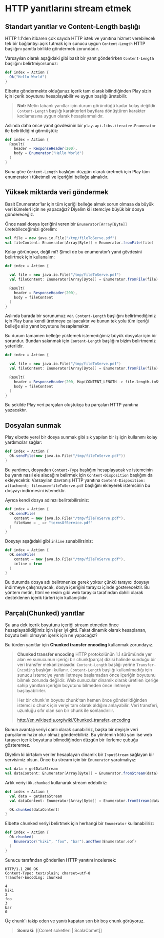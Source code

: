 <!--- Copyright (C) 2009-2013 Typesafe Inc. <http://www.typesafe.com> -->
# HTTP yanıtlarını stream etmek

## Standart yanıtlar ve Content-Length başlığı

HTTP 1.1'den itibaren çok sayıda HTTP istek ve yanıtına hizmet verebilecek tek bir bağlantıyı açık tutmak için sunucu uygun `Content-Length` HTTP başlığını yanıtla birlikte göndermek zorundadır.

Varsayılan olarak aşağıdaki gibi basit bir yanıt gönderirken `Content-Length` başlığını belirtmiyorsunuz:

```scala
def index = Action {
  Ok("Hello World")
}
```

Elbette göndermekte olduğunuz içerik tam olarak bilindiğinden Play sizin için içerik boyutunu hesaplayabilir ve uygun başlığı üretebilir.

> **Not:** Metin tabanlı yanıtlar için durum göründüğü kadar kolay değildir. `Content-Length` başlığı karakterleri baytlara dönüştüren karakter kodlamasına uygun olarak hesaplanmalıdır.

Aslında daha önce yanıt gövdesinin bir `play.api.libs.iteratee.Enumerator` ile belirtildiğini görmüştük:

```scala
def index = Action {
  Result(
    header = ResponseHeader(200),
    body = Enumerator("Hello World")
  )
}
```

Buna göre `Content-Length` başlığını düzgün olarak üretmek için Play tüm enumerator'ı tüketmeli ve içeriğini belleğe almalıdır.

## Yüksek miktarda veri göndermek

Basit Enumerator'lar için tüm içeriği belleğe almak sorun olmasa da büyük veri kümeleri için ne yapacağız? Diyelim ki istemciye büyük bir dosya göndereceğiz.

Önce nasıl dosya içeriğini veren bir `Enumerator[Array[Byte]]` üretebileceğimizi görelim:

```scala
val file = new java.io.File("/tmp/fileToServe.pdf")
val fileContent: Enumerator[Array[Byte]] = Enumerator.fromFile(file)
```

Kolay görünüyor, değil mi? Şimdi de bu enumerator'ı yanıt gövdesini belirtmek için kullanalım:

```scala
def index = Action {

  val file = new java.io.File("/tmp/fileToServe.pdf")
  val fileContent: Enumerator[Array[Byte]] = Enumerator.fromFile(file)

  Result(
    header = ResponseHeader(200),
    body = fileContent
  )
}
```

Aslında burada bir sorunumuz var. `Content-Length` başlığını belirtmediğimiz için Play bunu kendi üretmeye çalışacaktır ve bunun tek yolu tüm içeriği belleğe alıp yanıt boyutunu hesaplamaktır.

Bu durum tamamen belleğe yüklemek istemediğimiz büyük dosyalar için bir sorundur. Bundan sakınmak için `Content-Length` başlığını bizim belirtmemiz yeterlidir.

```scala
def index = Action {

  val file = new java.io.File("/tmp/fileToServe.pdf")
  val fileContent: Enumerator[Array[Byte]] = Enumerator.fromFile(file)

  Result(
    header = ResponseHeader(200, Map(CONTENT_LENGTH -> file.length.toString)),
    body = fileContent
  )
}
```

Bu şekilde Play veri parçaları oluştukça bu parçaları HTTP yanıtına yazacaktır.

## Dosyaları sunmak

Play elbette yerel bir dosya sunmak gibi sık yapılan bir iş için kullanımı kolay yardımcılar sağlar:

```scala
def index = Action {
  Ok.sendFile(new java.io.File("/tmp/fileToServe.pdf"))
}
```

Bu yardımcı, dosyadan `Content-Type` başlığını hesaplayacak ve istemcinin bu yanıtı nasıl ele alacağını belirmek için `Content-Disposition` başlığını da ekleyecektir. Varsayılan davranış HTTP yanıtına `Content-Disposition: attachment; filename=fileToServe.pdf` başlığını ekleyerek istemcinin bu dosyayı indirmesini istemektir.

Ayrıca kendi dosya adınızı belirtebilirsiniz:

```scala
def index = Action {
  Ok.sendFile(
    content = new java.io.File("/tmp/fileToServe.pdf"),
    fileName = _ => "termsOfService.pdf"
  )
}
```

Dosyayı aşağıdaki gibi `inline` sunabilirsiniz:

```scala
def index = Action {
  Ok.sendFile(
    content = new java.io.File("/tmp/fileToServe.pdf"),
    inline = true
  )
}
```

Bu durumda dosya adı belirtmenize gerek yoktur çünkü tarayıcı dosyayı indirmeye çalışmayacak, dosya içeriğini tarayıcı içinde gösterecektir. Bu yöntem metin, html ve resim gibi web tarayıcı tarafından dahili olarak desteklenen içerik türleri için kullanışlıdır.

## Parçalı(Chunked) yanıtlar

Şu ana dek içerik boyutunu içeriği stream etmeden önce hesaplayabildiğimiz için işler iyi gitti. Fakat dinamik olarak hesaplanan, boyutu belli olmayan içerik için ne yapacağız?

Bu türden yanıtlar için  **Chunked transfer encoding** kullanmak zorundayız.

> **Chunked transfer encoding** HTTP protokolünün 1.1 sürümünde yer alan ve sunucunun içeriği bir chunk(parça) dizisi halinde sunduğu bir veri transfer mekanizmasıdır. `Content-Length` başlığı yerine `Transfer-Encoding` başlığını kullanır. `Content-Length` başlığı kullanılmadığı için sunucu istemciye yanıtı iletmeye başlamadan önce içeriğin boyutunu bilmek zorunda değildir. Web sunucular dinamik olarak üretilen içeriğe sahip yanıtları içeriğin boyutunu bilmeden önce iletmeye başlayabilirler.
>
> Her bir chunk'ın boyutu chunk'tan hemen önce gönderildiğinden istemci o chunk için veriyi tam olarak aldığını anlayabilir. Veri transferi, uzunluğu sıfır olan son bir chunk ile sonlandırılır.
>
> <http://en.wikipedia.org/wiki/Chunked_transfer_encoding>

Bunun avantajı veriyi canlı olarak sunabiliriz, başka bir deyişle veri parçalarını hazır olur olmaz gönderebiliriz. Bu yöntemin kötü yanı ise web tarayıcı içerik boyutunu bilmediğinden düzgün bir ilerleme çubuğu gösteremez.

Diyelim ki birtakım veriler hesaplayan dinamik bir `InputStream` sağlayan bir servisimiz olsun. Önce bu stream için bir  `Enumerator` yaratmalıyız:

```scala
val data = getDataStream
val dataContent: Enumerator[Array[Byte]] = Enumerator.fromStream(data)
```

Artık veriyi `Ok.chunked` kullanarak stream edebiliriz:

```scala
def index = Action {
  val data = getDataStream
  val dataContent: Enumerator[Array[Byte]] = Enumerator.fromStream(data)

  Ok.chunked(dataContent)
}
```

Elbette chunked veriyi belirtmek için herhangi bir `Enumerator` kullanabiliriz:

```scala
def index = Action {
  Ok.chunked(
    Enumerator("kiki", "foo", "bar").andThen(Enumerator.eof)
  )
}
```

Sunucu tarafından gönderilen HTTP yanıtını incelersek:

```
HTTP/1.1 200 OK
Content-Type: text/plain; charset=utf-8
Transfer-Encoding: chunked

4
kiki
3
foo
3
bar
0

```

Üç chunk'ı takip eden ve yanıtı kapatan son bir boş chunk görüyoruz.

> **Sonraki:** [[Comet soketleri | ScalaComet]]
